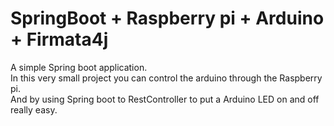 # SpringBoot + Raspberry pi + Arduino + Firmata4j

A simple Spring boot application.<br/>
In this very small project you can control the arduino through the Raspberry pi.<br/>
And by using Spring boot to RestController to put a Arduino LED on and off really easy.
